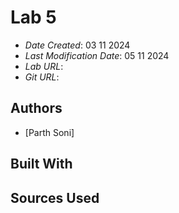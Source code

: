 <!--- The following README.md sample file was adapted from https://gist.github.com/PurpleBooth/109311bb0361f32d87a2#file-readme-template-md by Gabriella Mosquera for academic use ---> 
<!--- You may delete any comments in this sample README.md file. If needing to use as a .txt file then simply delete all comments, edit as needed, and save as a README.txt file --->

# Lab 5

* *Date Created*: 03 11 2024
* *Last Modification Date*: 05 11 2024
* *Lab URL*: 
* *Git URL*:

## Authors

* [Parth Soni]

## Built With

<!--- Provide a list of the frameworks used to build this application, your list should include the name of the framework used, the url where the framework is available for download and what the framework was used for, see the example below --->

<!-- * [Bootstrap] (https://getbootstrap.com) -->

## Sources Used

